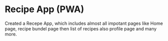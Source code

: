 # Recipe App (PWA)
 
Created a Recepe App, which includes almost all impotant pages like Home page, recipe bundel page then list of recipes also profile page and many more.
